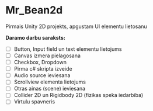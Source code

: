 # Mr_Bean2d
Pirmais Unity 2D projekts, apgustam UI elementu lietosanu

**Daramo darbu saraksts:**
- [ ] Button, Input field un text elementu lietojums
- [ ] Canvas izmera pielagosana
- [ ] Checkbox, Dropdown
- [ ] Pirma c# skripta izveide
- [ ] Audio source ieviesana
- [ ] Scrollview elementa lietojums
- [ ] Otras ainas (scene) ieviesana
- [ ] Collider 2D un Rigidbody 2D (fizikas speka iedarbiba)
- [ ] Virtulu spavneris
